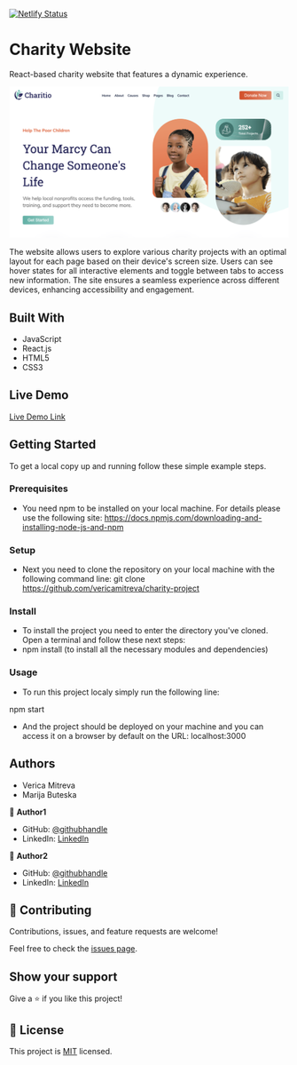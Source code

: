 [![Netlify Status](https://api.netlify.com/api/v1/badges/1a49f172-9077-45ae-a642-ba8974af18e5/deploy-status)](https://app.netlify.com/sites/graceful-toffee-14539f/deploys)

# Charity Website

React-based charity website that features a dynamic experience.

![screenshot](./src/assets/screenshot.png)

The website allows users to explore various charity projects with an optimal layout for each page based on their device's screen size. Users can see hover states for all interactive elements and toggle between tabs to access new information. The site ensures a seamless experience across different devices, enhancing accessibility and engagement.

## Built With

- JavaScript
- React.js
- HTML5
- CSS3

## Live Demo

[Live Demo Link](https://charity-project-react.netlify.app/)

## Getting Started

To get a local copy up and running follow these simple example steps.

### Prerequisites

* You need npm to be installed on your local machine. For details please use the following site: 
https://docs.npmjs.com/downloading-and-installing-node-js-and-npm

### Setup

* Next you need to clone the repository on your local machine with the following command line:
git clone https://github.com/vericamitreva/charity-project

### Install

* To install the project you need to enter the directory you've cloned. Open a terminal and follow these next steps:
* npm install (to install all the necessary modules and dependencies)

### Usage

* To run this project localy simply run the following line:

npm start

* And the project should be deployed on your machine and you can access it on a browser by default on the URL: localhost:3000

## Authors

- Verica Mitreva
- Marija Buteska

👤 **Author1**

- GitHub: [@githubhandle](https://github.com/vericamitreva)
- LinkedIn: [LinkedIn](https://www.linkedin.com/in/vericamitreva)

👤 **Author2**

- GitHub: [@githubhandle](https://github.com/MarijaBute)
- LinkedIn: [LinkedIn](https://www.linkedin.com/in/marija-buteska-458a34263/)

## 🤝 Contributing

Contributions, issues, and feature requests are welcome!

Feel free to check the [issues page](issues/).

## Show your support

Give a ⭐️ if you like this project!

## 📝 License

This project is [MIT](lic.url) licensed.